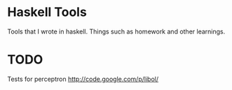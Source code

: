 Haskell Tools
=============
Tools that I wrote in haskell. Things such as homework and other learnings.

# TODO
Tests for perceptron
http://code.google.com/p/libol/
